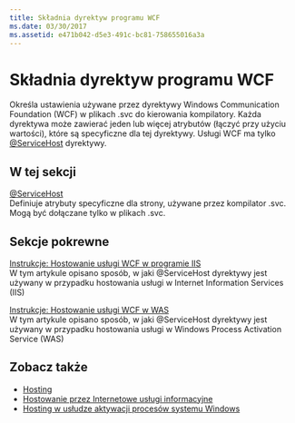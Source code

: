 ```yaml
---
title: Składnia dyrektyw programu WCF
ms.date: 03/30/2017
ms.assetid: e471b042-d5e3-491c-bc81-758655016a3a
---
```

# <a name="wcf-directive-syntax"></a>Składnia dyrektyw programu WCF
Określa ustawienia używane przez dyrektywy Windows Communication Foundation (WCF) w plikach .svc do kierowania kompilatory. Każda dyrektywa może zawierać jeden lub więcej atrybutów (łączyć przy użyciu wartości), które są specyficzne dla tej dyrektywy. Usługi WCF ma tylko [ \@ServiceHost](../../../../../docs/framework/configure-apps/file-schema/wcf-directive/servicehost.md) dyrektywy.  
  
## <a name="in-this-section"></a>W tej sekcji  
 [@ServiceHost](../../../../../docs/framework/configure-apps/file-schema/wcf-directive/servicehost.md)  
 Definiuje atrybuty specyficzne dla strony, używane przez kompilator .svc. Mogą być dołączane tylko w plikach .svc.  
  
## <a name="related-sections"></a>Sekcje pokrewne  
 [Instrukcje: Hostowanie usługi WCF w programie IIS](../../../../../docs/framework/wcf/feature-details/how-to-host-a-wcf-service-in-iis.md)  
 W tym artykule opisano sposób, w jaki @ServiceHost dyrektywy jest używany w przypadku hostowania usługi w Internet Information Services (IIS)  
  
 [Instrukcje: Hostowanie usługi WCF w WAS](../../../../../docs/framework/wcf/feature-details/how-to-host-a-wcf-service-in-was.md)  
 W tym artykule opisano sposób, w jaki @ServiceHost dyrektywy jest używany w przypadku hostowania usługi w Windows Process Activation Service (WAS)  
  
## <a name="see-also"></a>Zobacz także
- [Hosting](../../../../../docs/framework/wcf/feature-details/hosting.md)
- [Hostowanie przez Internetowe usługi informacyjne](../../../../../docs/framework/wcf/feature-details/hosting-in-internet-information-services.md)
- [Hosting w usłudze aktywacji procesów systemu Windows](../../../../../docs/framework/wcf/feature-details/hosting-in-windows-process-activation-service.md)
